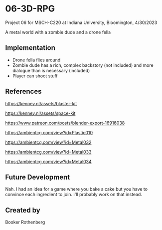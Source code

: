 # 06-3D-RPG
Project 06 for MSCH-C220 at Indiana University, Bloomington, 4/30/2023

A metal world with a zombie dude and a drone fella

## Implementation

- Drone fella flies around
- Zombie dude has a rich, complex backstory (not included) and more dialogue than is necessary (included)
- Player can shoot stuff

## References
https://kenney.nl/assets/blaster-kit

https://kenney.nl/assets/space-kit

https://www.patreon.com/posts/blender-export-16916038

https://ambientcg.com/view?id=Plastic010

https://ambientcg.com/view?id=Metal032

https://ambientcg.com/view?id=Metal033

https://ambientcg.com/view?id=Metal034

## Future Development
Nah. I had an idea for a game where you bake a cake but you have to convince each ingredient to join. I'll probably work on that instead.

## Created by
Booker Rothenberg
